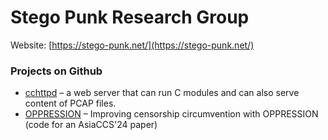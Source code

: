 # Stego Punk Research Group

Website: [https://stego-punk.net/](https://stego-punk.net/)

### Projects on Github

- [cchttpd](https://github.com/Stego-Punk-Lab/cchttpd/) – a web server that can run C modules and can also serve content of PCAP files.
- [OPPRESSION](https://github.com/Stego-Punk-Lab/OPPRESSION) – Improving censorship circumvention with OPPRESSION (code for an AsiaCCS'24 paper)
